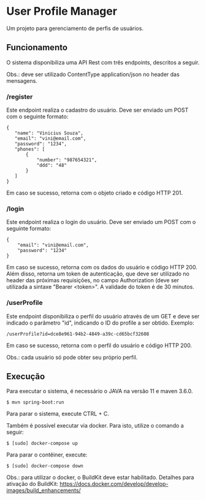 # User Profile Manager

Um projeto para gerenciamento de perfis de usuários.

## Funcionamento
O sistema disponibiliza uma API Rest com três endpoints, descritos a seguir.

Obs.: deve ser utilizado ContentType application/json no header das mensagens.

### /register
Este endpoint realiza o cadastro do usuário. Deve ser enviado um POST com o seguinte formato:

    {
       "name": "Vinicius Souza",
       "email": "vini@email.com",
       "password": "1234",
       "phones": [
           {
               "number": "987654321",
               "ddd": "48"
           }
       ]
    }

Em caso se sucesso, retorna com o objeto criado e código HTTP 201.

### /login
Este endpoint realiza o login do usuário. Deve ser enviado um POST com o seguinte formato:

    {
        "email": "vini@email.com",
        "password": "1234"
    }

Em caso se sucesso, retorna com os dados do usuário e código HTTP 200. Além disso, retorna um token de autenticação, que deve ser utilizado no header das próximas requisições, no campo Authorization (deve ser utilizada a sintaxe "Bearer \<token\>". A validade do token é de 30 minutos.

### /userProfile
Este endpoint disponibiliza o perfil do usuário através de um GET e deve ser indicado o parâmetro "id", indicando o ID do profile a ser obtido. Exemplo:

    /userProfile?id=dce8e961-94b2-4849-a39c-cd65bcf32608
      
Em caso se sucesso, retorna com o perfil do usuário e código HTTP 200.

Obs.: cada usuário só pode obter seu próprio perfil.

## Execução

Para executar o sistema, é necessário o JAVA na versão 11 e maven 3.6.0. 

    $ mvn spring-boot:run

Para parar o sistema, execute CTRL + C.

Também é possível executar via docker. Para isto, utilize o comando a seguir:

    $ [sudo] docker-compose up

Para parar o contêiner, execute:

    $ [sudo] docker-compose down

Obs.: para utilizar o docker, o BuildKit deve estar habilitado. Detalhes para ativação do BuildKit: https://docs.docker.com/develop/develop-images/build_enhancements/
